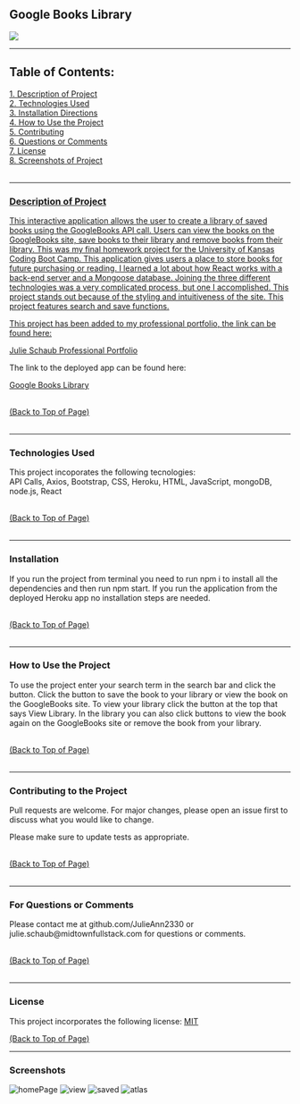 
 <!DOCTYPE html>
<html lang="en">
<head>
    <meta charset="UTF-8">
    <meta name="viewport" content="width=device-width, initial-scale=1.0">
</head>
<body>
<div id = "top">

<h2>Google Books Library</h2> <a href="#license"><img src= "https://img.shields.io/badge/License-MIT-blue.svg"></a><br>

<hr color= "slateblue" noshade>

<h2>Table of Contents:</h2>
<a href="#description" class="contents">1. Description of Project</><br>
<a href="#technology" class="contents">2. Technologies Used</a><br>
<a href="#installation" class="contents">3. Installation Directions</a><br>
<a href="#use" class="contents">4. How to Use the Project</a><br>
<a href="#contributors" class="contents">5. Contributing</a><br> 
<a href="#questions" class="contents">6. Questions or Comments</a><br>
<a href="#license" class="contents">7. License</a><br>
<a href="#screenshot" class="contents">8. Screenshots of Project</><br>
<br>

<hr color= "slateblue" noshade>

<h3 id='description'>Description of Project</h3>
<p>This interactive application allows the user to create a library of saved books using the GoogleBooks API call. Users can view the books on the GoogleBooks site, save books to their library and remove books from their library. This was my final homework project for the University of Kansas Coding Boot Camp. This application gives users a place to store books for future purchasing or reading. I learned a lot about how React works with a back-end server and a Mongoose database. Joining the three different technologies  was a very complicated process, but one I accomplished. This project stands out because of the styling and intuitiveness of the site. This project features search and save functions.

This project has been added to my professional portfolio, the link can be found here:

<a href="https://julieann2330.github.io/jschaub-portfolio/">Julie Schaub Professional Portfolio</a>

The link to the deployed app can be found here:

<a href="https://vast-peak-23165.herokuapp.com/">Google Books Library</a>
</p><br>
<a href="#top" id="start">(Back to Top of Page)</a><br>
<br>
<hr color= "slateblue" noshade>

<h3 id='techology'>Technologies Used</h3>
<p>This project incoporates the following tecnologies:<br>
API Calls, Axios, Bootstrap, CSS, Heroku, HTML, JavaScript, mongoDB, node.js, React</p><br>
<a href="#top" id="start">(Back to Top of Page)</a><br>
<br>
<hr color= "slateblue" noshade>

<h3 id='installation'>Installation</h3>
<p>If you run the project from terminal you need to run npm i to install all the dependencies and then run npm start. If you run the application from the deployed Heroku app no installation steps are needed.</p><br>
<a href="#top" id="start">(Back to Top of Page)</a><br>
<br>
<hr color= "slateblue" noshade>

<h3 id='use'>How to Use the Project</h3>
<p>To use the project enter your search term in the search bar and click the button. Click the button to save the book to your library or view the book on the GoogleBooks site. To view your library click the button at the top that says View Library. In the library you can also click buttons to view the book again on the GoogleBooks site or remove the book from your library.</p><br>
<a href="#top" id="start">(Back to Top of Page)</a><br>
<br>
<hr color= "slateblue" noshade>

<h3 id='contributors'>Contributing to the Project</h3>
<p>Pull requests are welcome. For major changes, please open an issue first to discuss what you would like to change.

Please make sure to update tests as appropriate.</p><br>
<a href="#top" id="start">(Back to Top of Page)</a><br>
<br>
<hr color= "slateblue" noshade>

<h3 id='questions'>For Questions or Comments</h3>
<p>Please contact me at github.com/JulieAnn2330 or julie.schaub@midtownfullstack.com for questions or comments.</p><br>
<a href="#top" id="start">(Back to Top of Page)</a><br>
<br>
<hr color= "slateblue" noshade>

<h3 id='license'>License</h3>
<p>This project incorporates the following license: <a href="https://opensource.org/licenses/MIT">MIT</a></p>
<a href="#top" id="start">(Back to Top of Page)</a><br>

<hr color= "slateblue" noshade>

<h3 id='screenshot'>Screenshots</h3>
    
</body>
</html> 

![homePage](https://user-images.githubusercontent.com/64329660/98133350-195ce700-1e83-11eb-8e8b-1289b2356da7.PNG)
![view](https://user-images.githubusercontent.com/64329660/98133366-1e219b00-1e83-11eb-9e36-d430c87ab505.PNG)
![saved](https://user-images.githubusercontent.com/64329660/98133375-211c8b80-1e83-11eb-8c85-ffc6e5dafd5b.PNG)
![atlas](https://user-images.githubusercontent.com/64329660/98133382-24177c00-1e83-11eb-9226-a340909558ca.PNG)
